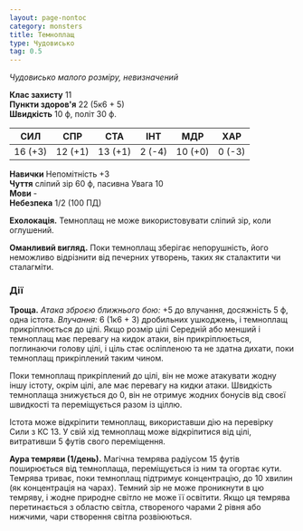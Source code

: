 ```yaml
---
layout: page-nontoc
category: monsters
title: Темноплащ
type: Чудовисько
tag: 0.5
---
```


_Чудовисько малого розміру, невизначений_  

**Клас захисту** 11    
**Пункти здоров'я** 22 (5к6 + 5)    
**Швидкість** 10 ф, політ 30 ф.  

| СИЛ     | СПР     | СТА     | ІНТ    | МДР     | ХАР    |
| ------- | ------- | ------- | ------ | ------- | ------ |
| 16 (+3) | 12 (+1) | 13 (+1) | 2 (-4) | 10 (+0) | 0 (-3) |

**Навички** Непомітність +3    
**Чуття** сліпий зір 60 ф, пасивна Увага 10    
**Мови** -    
**Небезпека** 1/2 (100 ПД)  

**Ехолокація.** Темноплащ не може використовувати сліпий зір, коли оглушений.    

**Оманливий вигляд.** Поки темноплащ зберігає непорушність, його неможливо відрізнити від печерних утворень, таких як сталактити чи сталагміти.  

### Дії
**Троща.** _Атака зброєю ближнього бою:_ +5 до влучання, досяжність 5 ф, одна істота. _Влучання:_ 6 (1к6 + 3) дробильних ушкоджень, і темноплащ прикріплюється до цілі. Якщо розмір цілі Середній або менший і темноплащ має перевагу на кидок атаки, він прикріплюється, поглинаючи голову цілі, і ціль стає осліпленою та не здатна дихати, поки темноплащ прикріплений таким чином.    

Поки темноплащ прикріплений до цілі, він не може атакувати жодну іншу істоту, окрім цілі, але має перевагу на кидки атаки. Швидкість темноплаща знижується до 0, він не отримує жодних бонусів від своєї швидкості та переміщується разом із ціллю.    

Істота може відкріпити темноплащ, використавши дію на перевірку Сили з КС 13. У свій хід темноплащ може відкріпитися від цілі, витративши 5 футів свого переміщення.    

**Аура темряви (1/день).** Магічна темрява радіусом 15 футів поширюється від темноплаща, переміщується із ним та огортає кути. Темрява триває, поки темноплащ підтримує концентрацію, до 10 хвилин (як концентрація на чарах). Темний зір не може проникнути в цю темряву, і жодне природне світло не може її освітити. Якщо ця темрява перетинається з областю світла, створеного чарами 2 рівня або нижчими, чари створення світла розвіюються.
